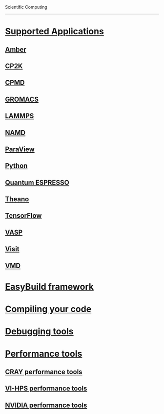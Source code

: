 Scientific Computing

---

<!-- use only links inside h1, h2, h3 and h4 -->

# [Supported Applications](https://eth-cscs.github.io/scientific_computing/supported_applications)
## [Amber](https://eth-cscs.github.io/scientific_computing/supported_applications/amber)
## [CP2K](https://eth-cscs.github.io/scientific_computing/supported_applications/cp2k)
## [CPMD](https://eth-cscs.github.io/scientific_computing/supported_applications/cpmd)
## [GROMACS](https://eth-cscs.github.io/scientific_computing/supported_applications/gromacs)
## [LAMMPS](https://eth-cscs.github.io/scientific_computing/supported_applications/lammps)
## [NAMD](https://eth-cscs.github.io/scientific_computing/supported_applications/namd)
## [ParaView](https://eth-cscs.github.io/scientific_computing/supported_applications/paraview)
## [Python](https://eth-cscs.github.io/scientific_computing/supported_applications/python)
## [Quantum ESPRESSO](https://eth-cscs.github.io/scientific_computing/supported_applications/quantumespresso)
## [Theano](https://eth-cscs.github.io/scientific_computing/supported_applications/theano)
## [TensorFlow](https://eth-cscs.github.io/scientific_computing/supported_applications/tensorflow)
## [VASP](https://eth-cscs.github.io/scientific_computing/supported_applications/vasp)
## [Visit](https://eth-cscs.github.io/scientific_computing/supported_applications/visit)
## [VMD](https://eth-cscs.github.io/scientific_computing/supported_applications/vmd)
# [EasyBuild framework](https://eth-cscs.github.io/scientific_computing/easybuild_framework)
# [Compiling your code](https://eth-cscs.github.io/scientific_computing/compiling_your_code)
# [Debugging tools](https://eth-cscs.github.io/scientific_computing/debugging_tools)
# [Performance tools](https://eth-cscs.github.io/scientific_computing/performance_tools)
## [CRAY performance tools](https://eth-cscs.github.io/scientific_computing/performance_tools/craypat/)
## [VI-HPS performance tools](https://eth-cscs.github.io/scientific_computing/performance_tools/vihps/)
## [NVIDIA performance tools](https://eth-cscs.github.io/scientific_computing/performance_tools/nvidia/)
